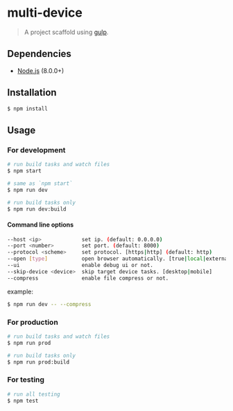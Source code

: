 # multi-device

> A project scaffold using [gulp](http://gulpjs.com/).

## Dependencies

+ [Node.js](https://nodejs.org/) (8.0.0+)

## Installation

```sh
$ npm install
```

## Usage

### For development

```sh
# run build tasks and watch files
$ npm start

# same as `npm start`
$ npm run dev

# run build tasks only
$ npm run dev:build
```

#### Command line options

```sh
--host <ip>             set ip. (default: 0.0.0.0)
--port <number>         set port. (default: 8000)
--protocol <scheme>     set protocol. [https|http] (default: http)
--open [type]           open browser automatically. [true|local|external|ui|ui-external|false]
--ui                    enable debug ui or not.
--skip-device <device>  skip target device tasks. [desktop|mobile]
--compress              enable file compress or not.
```

example:

```sh
$ npm run dev -- --compress
```

### For production

```sh
# run build tasks and watch files
$ npm run prod

# run build tasks only
$ npm run prod:build
```

### For testing

```sh
# run all testing
$ npm test
```
